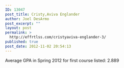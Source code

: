 ```yaml
---
ID: 13047
post_title: Cristy,Aviva Englander
author: Joel DesArmo
post_excerpt: ""
layout: post
permalink: >
  http://effrtlss.com/cristyaviva-englander-3/
published: true
post_date: 2012-11-02 20:54:13
---
```

<p>Average GPA in Spring 2012 for first course listed: 2.889</p>